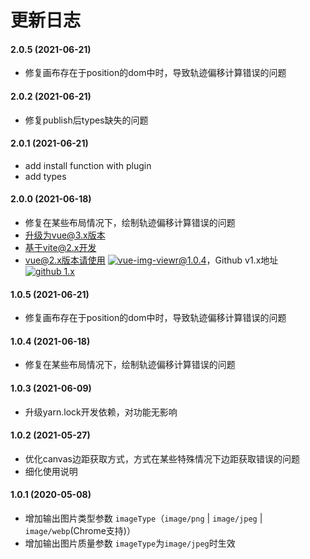 # 更新日志

#### 2.0.5 (2021-06-21)

* 修复画布存在于position的dom中时，导致轨迹偏移计算错误的问题

#### 2.0.2 (2021-06-21)

* 修复publish后types缺失的问题

#### 2.0.1 (2021-06-21)

* add install function with plugin
* add types

#### 2.0.0 (2021-06-18)

* 修复在某些布局情况下，绘制轨迹偏移计算错误的问题
* 升级为vue@3.x版本
* 基于vite@2.x开发
* vue@2.x版本请使用 [![vue-img-viewr@1.0.4](https://img.shields.io/badge/npm%20vue--canvas--sign-v1.0.4-blue)](https://www.npmjs.com/package/vue-canvas-sign/v/1.0.4)，Github v1.x地址 [![github 1.x](https://img.shields.io/badge/github%20vue--canvas--sign-1.x-green)](https://github.com/jekorx/vue-canvas-sign/tree/1.x)

#### 1.0.5 (2021-06-21)

* 修复画布存在于position的dom中时，导致轨迹偏移计算错误的问题

#### 1.0.4 (2021-06-18)

* 修复在某些布局情况下，绘制轨迹偏移计算错误的问题

#### 1.0.3 (2021-06-09)

* 升级yarn.lock开发依赖，对功能无影响

#### 1.0.2 (2021-05-27)

* 优化canvas边距获取方式，方式在某些特殊情况下边距获取错误的问题
* 细化使用说明

#### 1.0.1 (2020-05-08)

* 增加输出图片类型参数 ```imageType```（```image/png``` &#124; ```image/jpeg``` &#124; ```image/webp```(Chrome支持)）
* 增加输出图片质量参数 ```imageType```为```image/jpeg```时生效
